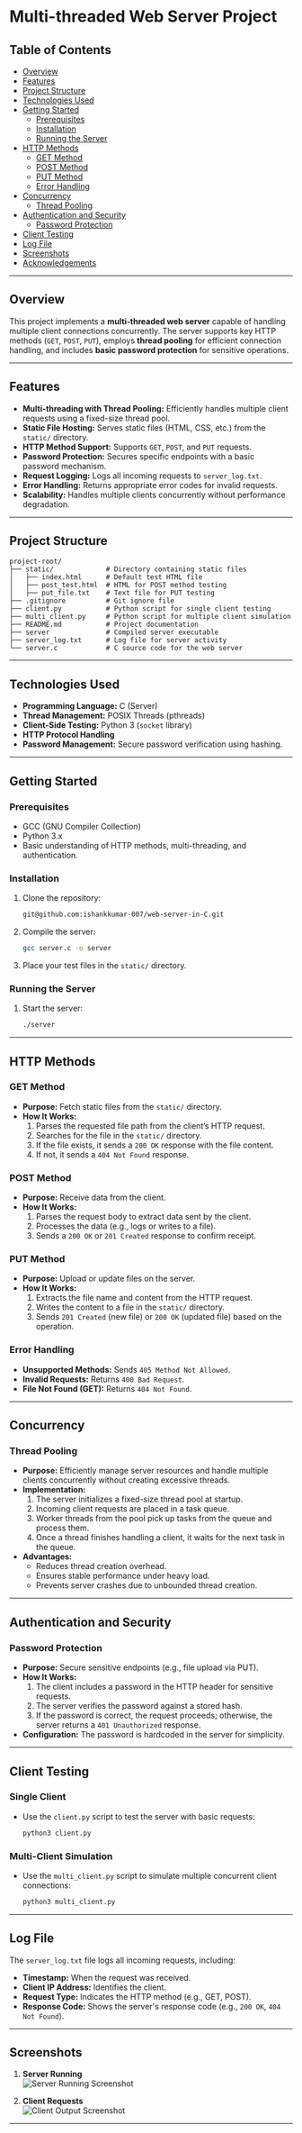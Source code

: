 # Multi-threaded Web Server Project

## Table of Contents
- [Overview](#overview)
- [Features](#features)
- [Project Structure](#project-structure)
- [Technologies Used](#technologies-used)
- [Getting Started](#getting-started)
  - [Prerequisites](#prerequisites)
  - [Installation](#installation)
  - [Running the Server](#running-the-server)
- [HTTP Methods](#http-methods)
  - [GET Method](#get-method)
  - [POST Method](#post-method)
  - [PUT Method](#put-method)
  - [Error Handling](#error-handling)
- [Concurrency](#concurrency)
  - [Thread Pooling](#thread-pooling)
- [Authentication and Security](#authentication-and-security)
  - [Password Protection](#password-protection)
- [Client Testing](#client-testing)
- [Log File](#log-file)
- [Screenshots](#screenshots)
- [Acknowledgements](#acknowledgements)

---

## Overview

This project implements a **multi-threaded web server** capable of handling multiple client connections concurrently. The server supports key HTTP methods (`GET`, `POST`, `PUT`), employs **thread pooling** for efficient connection handling, and includes **basic password protection** for sensitive operations.

---

## Features

- **Multi-threading with Thread Pooling:** Efficiently handles multiple client requests using a fixed-size thread pool.
- **Static File Hosting:** Serves static files (HTML, CSS, etc.) from the `static/` directory.
- **HTTP Method Support:** Supports `GET`, `POST`, and `PUT` requests.
- **Password Protection:** Secures specific endpoints with a basic password mechanism.
- **Request Logging:** Logs all incoming requests to `server_log.txt`.
- **Error Handling:** Returns appropriate error codes for invalid requests.
- **Scalability:** Handles multiple clients concurrently without performance degradation.

---

## Project Structure

```plaintext
project-root/
├── static/             # Directory containing static files
│   ├── index.html      # Default test HTML file
│   ├── post_test.html  # HTML for POST method testing
│   ├── put_file.txt    # Text file for PUT testing
├── .gitignore          # Git ignore file
├── client.py           # Python script for single client testing
├── multi_client.py     # Python script for multiple client simulation
├── README.md           # Project documentation
├── server              # Compiled server executable
├── server_log.txt      # Log file for server activity
└── server.c            # C source code for the web server
```

---

## Technologies Used

- **Programming Language:** C (Server)
- **Thread Management:** POSIX Threads (pthreads)
- **Client-Side Testing:** Python 3 (`socket` library)
- **HTTP Protocol Handling**
- **Password Management:** Secure password verification using hashing.

---

## Getting Started

### Prerequisites

- GCC (GNU Compiler Collection)
- Python 3.x
- Basic understanding of HTTP methods, multi-threading, and authentication.

### Installation

1. Clone the repository:
   ```bash
   git@github.com:ishankkumar-007/web-server-in-C.git
    ```

2. Compile the server:
   ```bash
   gcc server.c -o server
   ```

3. Place your test files in the `static/` directory.

### Running the Server

1. Start the server:
   ```bash
   ./server
   ```
---

## HTTP Methods

### GET Method

- **Purpose:** Fetch static files from the `static/` directory.
- **How It Works:**  
  1. Parses the requested file path from the client’s HTTP request.  
  2. Searches for the file in the `static/` directory.  
  3. If the file exists, it sends a `200 OK` response with the file content.  
  4. If not, it sends a `404 Not Found` response.

### POST Method

- **Purpose:** Receive data from the client.
- **How It Works:**  
  1. Parses the request body to extract data sent by the client.  
  2. Processes the data (e.g., logs or writes to a file).  
  3. Sends a `200 OK` or `201 Created` response to confirm receipt.

### PUT Method

- **Purpose:** Upload or update files on the server.
- **How It Works:**  
  1. Extracts the file name and content from the HTTP request.  
  2. Writes the content to a file in the `static/` directory.  
  3. Sends `201 Created` (new file) or `200 OK` (updated file) based on the operation.

### Error Handling

- **Unsupported Methods:** Sends `405 Method Not Allowed`.  
- **Invalid Requests:** Returns `400 Bad Request`.  
- **File Not Found (GET):** Returns `404 Not Found`.

---

## Concurrency

### Thread Pooling

- **Purpose:** Efficiently manage server resources and handle multiple clients concurrently without creating excessive threads.  
- **Implementation:**  
  1. The server initializes a fixed-size thread pool at startup.  
  2. Incoming client requests are placed in a task queue.  
  3. Worker threads from the pool pick up tasks from the queue and process them.  
  4. Once a thread finishes handling a client, it waits for the next task in the queue.  
- **Advantages:**  
  - Reduces thread creation overhead.  
  - Ensures stable performance under heavy load.  
  - Prevents server crashes due to unbounded thread creation.

---

## Authentication and Security

### Password Protection

- **Purpose:** Secure sensitive endpoints (e.g., file upload via PUT).  
- **How It Works:**  
  1. The client includes a password in the HTTP header for sensitive requests.  
  2. The server verifies the password against a stored hash.  
  3. If the password is correct, the request proceeds; otherwise, the server returns a `401 Unauthorized` response.  
- **Configuration:** The password is hardcoded in the server for simplicity.

---

## Client Testing

### Single Client

- Use the `client.py` script to test the server with basic requests:
  ```bash
  python3 client.py
  ```

### Multi-Client Simulation

- Use the `multi_client.py` script to simulate multiple concurrent client connections:
  ```bash
  python3 multi_client.py
  ```

---

## Log File

The `server_log.txt` file logs all incoming requests, including:
- **Timestamp:** When the request was received.  
- **Client IP Address:** Identifies the client.  
- **Request Type:** Indicates the HTTP method (e.g., GET, POST).  
- **Response Code:** Shows the server's response code (e.g., `200 OK`, `404 Not Found`).  

---

## Screenshots

1. **Server Running**  
    ![Server Running Screenshot](images/server_running.png)

2. **Client Requests**  
   ![Client Output Screenshot](images/client_output.png)

---

